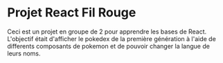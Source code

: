 # Projet React Fil Rouge

Ceci est un projet en groupe de 2 pour apprendre les bases de React.
L'objectif était d'afficher le pokedex de la première génération à l'aide de differents composants de pokemon et de pouvoir changer la langue de leurs noms.
